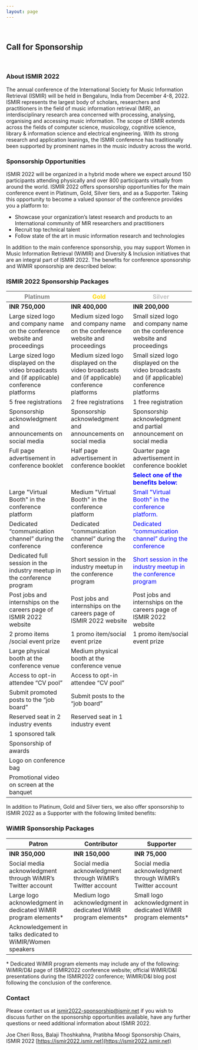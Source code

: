 ```yaml
---
layout: page
---
```

<br>

## Call for Sponsorship
<br>

### About ISMIR 2022

The annual conference of the International Society for Music Information Retrieval
(ISMIR) will be held in Bengaluru, India from December 4-8, 2022. ISMIR represents the
largest body of scholars, researchers and practitioners in the field of music information
retrieval (MIR), an interdisciplinary research area concerned with processing, analysing,
organising and accessing music information. The scope of ISMIR extends across the
fields of computer science, musicology, cognitive science, library & information science
and electrical engineering. With its strong research and application leanings, the ISMIR
conference has traditionally been supported by prominent names in the music industry
across the world.

### Sponsorship Opportunities

ISMIR 2022 will be organized in a hybrid mode where we expect around 150 participants
attending physically and over 800 participants virtually from around the world.
ISMIR 2022 offers sponsorship opportunities for the main conference event in Platinum,
Gold, Silver tiers, and as a Supporter. Taking this opportunity to become a valued sponsor
of the conference provides you a platform to:
- Showcase your organization’s latest research and products to an International
community of MIR researchers and practitioners
- Recruit top technical talent
- Follow state of the art in music information research and technologies

In addition to the main conference sponsorship, you may support Women in Music
Information Retrieval (WiMIR) and Diversity & Inclusion initiatives that are an integral part
of ISMIR 2022. The benefits for conference sponsorship and WiMIR sponsorship are
described below:

### ISMIR 2022 Sponsorship Packages

| <span style="color:grey">**Platinum**</span>                                                                | <span style="color:gold">**Gold**</span>     | <span style="color:silver">**Silver**</span> |
|-----------------------------------------------------------------------------|------------------------------------------------------------------------------|-----------------------------------------------------------------------------|
| **INR 750,000**                                                             | **INR 400,000**                                                              | **INR 200,000**                                                             |
| Large sized logo and company name on the conference website and proceedings | Medium sized logo and company name on the conference website and proceedings | Small sized logo and company name on the conference website and proceedings |
| Large sized logo displayed on the video broadcasts and (if applicable) conference platforms | Medium sized logo displayed on the video broadcasts and (if applicable) conference platforms | Small sized logo displayed on the video broadcasts and (if applicable) conference platforms |
| 5 free registrations | 2 free registrations | 1 free registration  |
| Sponsorship acknowledgment and announcements on social media | Sponsorship acknowledgment and announcements on social media | Sponsorship acknowledgment and partial announcement on social media |
| Full page advertisement in conference booklet | Half page advertisement in conference booklet | Quarter page advertisement in conference booklet |
| | |<span style="color:blue">**Select one of the benefits below:**</span>|
| Large "Virtual Booth" in the conference platform | Medium "Virtual Booth" in the conference platform | <span style="color:blue">Small "Virtual Booth" in the conference platform.</span>|
| Dedicated “communication channel” during the conference | Dedicated “communication channel” during the conference | <span style="color:blue">Dedicated “communication channel” during the conference</span> |
| Dedicated full session in the industry meetup in the conference program | Short session in the industry meetup in the conference program | <span style="color:blue">Short session in the industry meetup in the conference program</span> |
| Post jobs and internships on the careers page of ISMIR 2022 website | Post jobs and internships on the careers page of ISMIR 2022 website | Post jobs and internships on the careers page of ISMIR 2022 website |
| 2 promo items /social event prize | 1 promo item/social event prize | 1 promo item/social event prize |
| Large physical booth at the conference venue | Medium physical booth at the conference venue | |
| Access to opt-in attendee “CV pool” | Access to opt-in attendee “CV pool” | |
| Submit promoted posts to the “job board” | Submit posts to the “job board” | | 
| Reserved seat in 2 industry events | Reserved seat in 1 industry event | |
| 1 sponsored talk | | |
| Sponsorship of awards | | |
| Logo on conference bag | | |
| Promotional video on screen at the banquet | | |


In addition to Platinum, Gold and Silver tiers, we also offer sponsorship to ISMIR 2022 as a Supporter with the following limited benefits:

### WiMIR Sponsorship Packages

| **Patron** | **Contributor** | **Supporter** |
|------------|-----------------|---------------|
| **INR 350,000** |  **INR 150,000** | **INR 75,000** |
| Social media acknowledgment through WiMIR’s Twitter account | Social media acknowledgment through WiMIR’s Twitter account | Social media acknowledgment through WiMIR’s Twitter account |
| Large logo acknowledgment in dedicated WiMIR program elements* | Medium logo acknowledgment in dedicated WiMIR program elements* | Small logo acknowledgment in dedicated WiMIR program elements* |
| Acknowledgement in talks dedicated to WiMIR/Women speakers | | |

\* Dedicated WiMIR program elements may include any of the following: WiMIR/D&I
page of ISMIR2022 conference website; official WiMIR/D&I presentations during the
ISMIR2022 conference; WiMIR/D&I blog post following the conclusion of the
conference.

### Contact
Please contact us at ismir2022-sponsorship@ismir.net if you wish to discuss further
on the sponsorship opportunities available, have any further questions or need
additional information about ISMIR 2022.

Joe Cheri Ross, Balaji Thoshkahna, Pratibha Moogi
Sponsorship Chairs, ISMIR 2022
[https://ismir2022.ismir.net](https://ismir2022.ismir.net)



